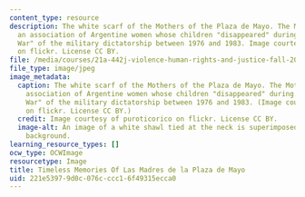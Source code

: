 ```yaml
---
content_type: resource
description: The white scarf of the Mothers of the Plaza de Mayo. The Mothers are
  an association of Argentine women whose children "disappeared" during the "Dirty
  War" of the military dictatorship between 1976 and 1983. Image courtesy of puroticorico
  on flickr. License CC BY.
file: /media/courses/21a-442j-violence-human-rights-and-justice-fall-2014/221e53979d0c076cccc16f49315ecca0_21a-442jf14.jpg
file_type: image/jpeg
image_metadata:
  caption: The white scarf of the Mothers of the Plaza de Mayo. The Mothers are an
    association of Argentine women whose children "disappeared" during the "Dirty
    War" of the military dictatorship between 1976 and 1983. (Image courtesy of [puroticorico](https://www.flickr.com/photos/puroticorico/1457069378/in/photolist-3dKRXQ-c3AzHh-otNjQM-cfRrkj-eir6fG-eir74q-4cD365-8St1Dy-84ZDGj-jsbGZu-5rp4B2-5rtuKs-5rtukG-bVtYHL-kHzqFn-enG1gY-ezJmn8-ezMuZh-ezMtYw-au6NY3-en7mJK-9Pz6V6-9PBWXy-9PBYim-9PBY3y-9PBXeU-9PBXLo-9Pz98M-9PBWDu-9PBXuw-9PLnAj-9PBRcj-9PBTjJ-9PBSrY-9Pz4oF-9Pz2n2-9PHurP-9Pz494-9PHypB-9PHzEe-9PLnZU-9PHzUa-9PLouU-9PLq3S-9PLpA3-9Pz6EX-9PHzeK-9Pz6be-9Pz3B8-9PBS3A)
    on flickr. License CC BY.)
  credit: Image courtesy of puroticorico on flickr. License CC BY.
  image-alt: An image of a white shawl tied at the neck is superimposed on a red brick
    background.
learning_resource_types: []
ocw_type: OCWImage
resourcetype: Image
title: Timeless Memories Of Las Madres de la Plaza de Mayo
uid: 221e5397-9d0c-076c-ccc1-6f49315ecca0
---
```

